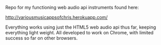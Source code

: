 Repo for my functioning web audio api instruments found here:

http://variousmusicappsofchris.herokuapp.com/

Everything works using just the HTML5 web audio api thus far, keeping everything light weight.  All developed to work on Chrome, with limited success so far on other browsers.

